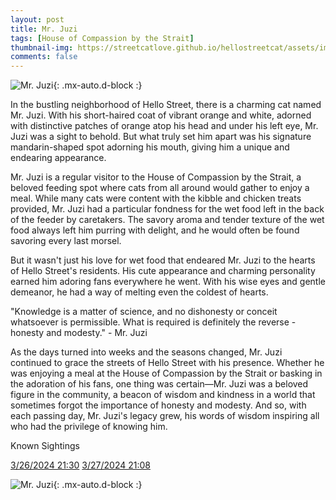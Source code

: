 ```yaml
---
layout: post
title: Mr. Juzi
tags: [House of Compassion by the Strait]
thumbnail-img: https://streetcatlove.github.io/hellostreetcat/assets/img/mr_juzi.png
comments: false
---
```


![Mr. Juzi](https://streetcatlove.github.io/hellostreetcat/assets/img/mr_juzi.png){: .mx-auto.d-block :}

In the bustling neighborhood of Hello Street, there is a charming cat named Mr. Juzi. With his short-haired coat of vibrant orange and white, adorned with distinctive patches of orange atop his head and under his left eye, Mr. Juzi was a sight to behold. But what truly set him apart was his signature mandarin-shaped spot adorning his mouth, giving him a unique and endearing appearance.

Mr. Juzi is a regular visitor to the House of Compassion by the Strait, a beloved feeding spot where cats from all around would gather to enjoy a meal. While many cats were content with the kibble and chicken treats provided, Mr. Juzi had a particular fondness for the wet food left in the back of the feeder by caretakers. The savory aroma and tender texture of the wet food always left him purring with delight, and he would often be found savoring every last morsel.

But it wasn't just his love for wet food that endeared Mr. Juzi to the hearts of Hello Street's residents. His cute appearance and charming personality earned him adoring fans everywhere he went. With his wise eyes and gentle demeanor, he had a way of melting even the coldest of hearts.

"Knowledge is a matter of science, and no dishonesty or conceit whatsoever is permissible. What is required is definitely the reverse - honesty and modesty." - Mr. Juzi

As the days turned into weeks and the seasons changed, Mr. Juzi continued to grace the streets of Hello Street with his presence. Whether he was enjoying a meal at the House of Compassion by the Strait or basking in the adoration of his fans, one thing was certain—Mr. Juzi was a beloved figure in the community, a beacon of wisdom and kindness in a world that sometimes forgot the importance of honesty and modesty. And so, with each passing day, Mr. Juzi's legacy grew, his words of wisdom inspiring all who had the privilege of knowing him.

Known Sightings

[3/26/2024 21:30](https://youtu.be/-ReROdVr_po?si=yp5GuTHpoNWSwOYs&t=34201)
[3/27/2024 21:08](https://youtu.be/yEu625WcCxU?si=dTWgPMj4ycIpUrBz&t=32861)

![Mr. Juzi](https://streetcatlove.github.io/hellostreetcat/assets/img/mr_juzi0.png){: .mx-auto.d-block :}